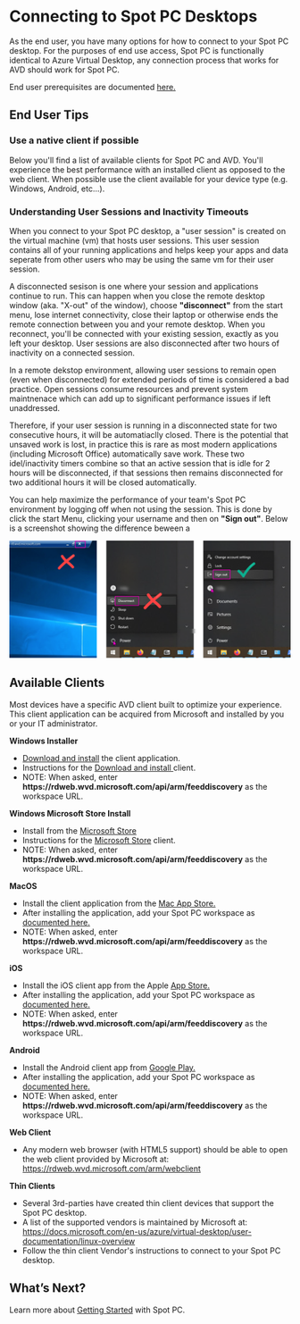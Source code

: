 <meta name="robots" content="noindex">

# Connecting to Spot PC Desktops

As the end user, you have many options for how to connect to your Spot PC desktop. For the purposes of end use access, Spot PC is functionally identical to Azure Virtual Desktop, any connection process that works for AVD should work for Spot PC.

End user prerequisites are documented [here.](spot-pc/getting-started/prerequisites/end-user-prerequisites)

## End User Tips

### Use a native client if possible
Below you'll find a list of available clients for Spot PC and AVD. You'll experience the best performance with an installed client as opposed to the web client.  When possible use the client available for your device type (e.g. Windows, Android, etc...).

### Understanding User Sessions and Inactivity Timeouts
When you connect to your Spot PC desktop, a "user session" is created on the virtual machine (vm) that hosts user sessions. This user session contains all of your running applications and helps keep your apps and data seperate from other users who may be using the same vm for their user session.

A disconnected sesison is one where your session and applications continue to run.  This can happen when you close the remote desktop window (aka. "X-out" of the window), choose **"disconnect"** from the start menu, lose internet connectivity, close their laptop or otherwise ends the remote connection between you and your remote desktop.  When you reconnect, you'll be connected with your existing session, exactly as you left your desktop. User sessions are also disconnected after two hours of inactivity on a connected session.


In a remote dekstop environment, allowing user sessions to remain open (even when disconnected) for extended periods of time is considered a bad practice. Open sessions consume resources and prevent system maintnenace which can add up to significant performance issues if left unaddressed.  

Therefore, if your user session is running in a disconnected state for two consecutive hours, it will be automatiaclly closed. There is the potential that unsaved work is lost, in practice this is rare as most modern applications (including Microsoft Office) automatically save work.  These two idel/inactivity timers combine so that an active session that is idle for 2 hours will be disconnected, if that sessions then remains disconnected for two additional hours it will be closed automatically.  

You can help maximize the performance of your team's Spot PC environment by logging off when not using the session.  This is done by click the start Menu, clicking your username and then on **"Sign out"**.  Below is a screenshot showing the difference beween a

<img src="/spot-pc/_media/connect-to-desktop-01.png" />

## Available Clients
Most devices have a specific AVD client built to optimize your experience.  This client application can be acquired from Microsoft and installed by you or your IT administrator.

**Windows Installer**
* [Download and install](https://docs.microsoft.com/en-us/azure/virtual-desktop/user-documentation/connect-windows-7-10) the client application.
* Instructions for the [Download and install ](https://docs.microsoft.com/en-us/azure/virtual-desktop/user-documentation/connect-windows-7-10#subscribe-to-a-workspace) client.
* NOTE: When asked, enter **https<area>://rdweb.wvd.microsoft.com/api/arm/feeddiscovery** as the workspace URL.

**Windows Microsoft Store Install**
* Install from the [Microsoft Store](https://www.microsoft.com/store/productId/9WZDNCRFJ3PS)
* Instructions for the [Microsoft Store](https://docs.microsoft.com/en-us/azure/virtual-desktop/user-documentation/connect-microsoft-store#subscribe-to-a-workspace) client.
* NOTE: When asked, enter **https<area>://rdweb.wvd.microsoft.com/api/arm/feeddiscovery** as the workspace URL.


**MacOS**
* Install the client application from the [Mac App Store.](https://apps.apple.com/app/microsoft-remote-desktop/id1295203466?mt=12)
* After installing the application, add your Spot PC workspace as [documented here.](https://docs.microsoft.com/en-us/azure/virtual-desktop/user-documentation/connect-macos#subscribe-to-a-feed)
* NOTE: When asked, enter **https<area>://rdweb.wvd.microsoft.com/api/arm/feeddiscovery** as the workspace URL.

**iOS**

* Install the iOS client app from the Apple [App Store.](https://aka.ms/rdios)
* After installing the application, add your Spot PC workspace as [documented here.](https://docs.microsoft.com/en-us/azure/virtual-desktop/user-documentation/connect-ios#subscribe-to-a-feed)
* NOTE: When asked, enter **https<area>://rdweb.wvd.microsoft.com/api/arm/feeddiscovery** as the workspace URL.

**Android**
* Install the Android client app from [Google Play.](https://play.google.com/store/apps/details?id=com.microsoft.rdc.androidx)
* After installing the application, add your Spot PC workspace as [documented here.](https://docs.microsoft.com/en-us/azure/virtual-desktop/user-documentation/connect-android#subscribe-to-a-feed)
* NOTE: When asked, enter **https<area>://rdweb.wvd.microsoft.com/api/arm/feeddiscovery** as the workspace URL.

**Web Client**
* Any modern web browser (with HTML5 support) should be able to open the web client provided by Microsoft at: https://rdweb.wvd.microsoft.com/arm/webclient

**Thin Clients**
* Several 3rd-parties have created thin client devices that support the Spot PC desktop.  
* A list of the supported vendors is maintained by Microsoft at: https://docs.microsoft.com/en-us/azure/virtual-desktop/user-documentation/linux-overview
* Follow the thin client Vendor's instructions to connect to your Spot PC desktop.

## What’s Next?

Learn more about [Getting Started](spot-pc/getting-started/) with Spot PC.
